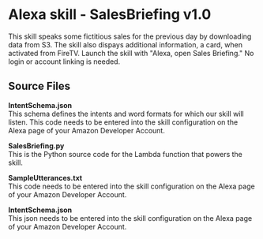 <h1>Alexa skill - SalesBriefing v1.0</h1>
This skill speaks some fictitious sales for the previous day by downloading data from S3. The skill also dispays additional information, a card, when activated from FireTV. Launch the skill with "Alexa, open Sales Briefing." No login or account linking is needed.

<h2>Source Files</h2>
<b>IntentSchema.json</b><br>
This schema defines the intents and word formats for which our skill will listen. This code needs to be entered into the skill configuration on the Alexa page of your Amazon Developer Account.
<br>

<b>SalesBriefing.py</b><br>
This is the Python source code for the Lambda function that powers the skill.
<br>

<b>SampleUtterances.txt</b><br>
This code needs to be entered into the skill configuration on the Alexa page of your Amazon Developer Account.

<b>IntentSchema.json</b><br>
This json needs to be entered into the skill configuration on the Alexa page of your Amazon Developer Account.
